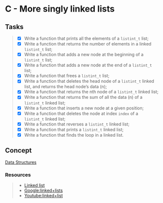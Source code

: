 # C - More singly linked lists

## Tasks

> - [x] Write a function that prints all the elements of a `listint_t` list;
> - [x] Write a function that returns the number of elements in a linked `listint_t` list;
> - [x] Write a function that adds a new node at the beginning of a `listint_t` list;
> - [x] Write a function that adds a new node at the end of a `listint_t` list;
> - [x] Write a function that frees a `listint_t` list;
> - [x] Write a function that deletes the head node of a `listint_t` linked list, and returns the head node’s data (n);
> - [x] Write a function that returns the nth node of a `listint_t` linked list;
> - [x] Write a function that returns the sum of all the data (n) of a `listint_t` linked list;
> - [x] Write a function that inserts a new node at a given position;
> - [x] Write a function that deletes the node at index `index` of a `listint_t` linked list;
> - [x] Write a function that reverses a `listint_t` linked list;
> - [x] Write a function that prints a `listint_t` linked list;
> - [x] Write a function that finds the loop in a linked list.

## Concept
[Data Structures](https://alx-intranet.hbtn.io/concepts/120)

### Resources

> - [Linked list](https://www.youtube.com/watch?v=udapt4FGY20&feature=youtu.be&t=2m10s)
> - [Google:linked+lists](https://www.google.com/search?q=linked+lists&sxsrf=ALiCzsYxnRlz_sCFPP0i6nzIsnVvuFhr4Q%3A1666280918061&source=hp&ei=1m1RY9012MaXBKfipqgI&iflsig=AJiK0e8AAAAAY1F75l3jSNs5qGEvIHenyICilJEjSl3n&ved=0ahUKEwjd-NqRlO_6AhVY44UKHSexCYUQ4dUDCAg&uact=5&oq=linked+lists&gs_lcp=Cgdnd3Mtd2l6EAMyCwgAELEDEIMBEJECMgUIABCABDIHCAAQgAQQCjIHCAAQgAQQCjIHCAAQgAQQCjIHCAAQgAQQCjIHCAAQgAQQCjIHCAAQgAQQCjIHCAAQgAQQCjIHCAAQgAQQCjoECCMQJzoFCAAQkQI6CAguEIAEELEDOggILhCxAxCDAToOCC4QgAQQsQMQxwEQ0QM6CwguEIAEELEDEIMBOgsIABCABBCxAxCDAToICAAQgAQQsQM6CwgAEIAEELEDEMkDOg0ILhCABBDHARDRAxAKUABY-yFg-ipoAHAAeACAAeEFiAGfM5IBBzQtNS42LjGYAQCgAQE&sclient=gws-wiz)
> - [Youtube:linked+list](https://www.youtube.com/results?search_query=linked+lists)

